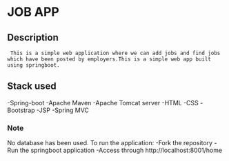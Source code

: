 # JOB APP
 ## Description
     This is a simple web application where we can add jobs and find jobs which have been posted by employers.This is a simple web app built using springboot.
 ## Stack used 
   -Spring-boot
   -Apache Maven
   -Apache Tomcat server
   -HTML
   -CSS
   -Bootstrap
   -JSP
   -Spring MVC

### Note
  No database has been used.
  To run the application:
    -Fork the repository 
    -Run the springboot application
    -Access through http://localhost:8001/home 
